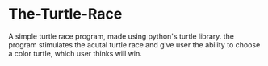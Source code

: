# The-Turtle-Race

A simple turtle race program, made using python's turtle library.
the program stimulates the acutal turtle race and give user the ability to choose a  color turtle, which user thinks will win.
